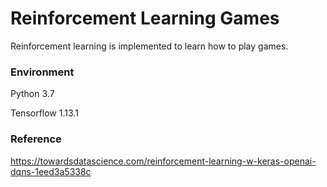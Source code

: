 # Reinforcement Learning Games

Reinforcement learning is implemented to learn how to play games.

### Environment
Python 3.7

Tensorflow 1.13.1



### Reference
https://towardsdatascience.com/reinforcement-learning-w-keras-openai-dqns-1eed3a5338c

